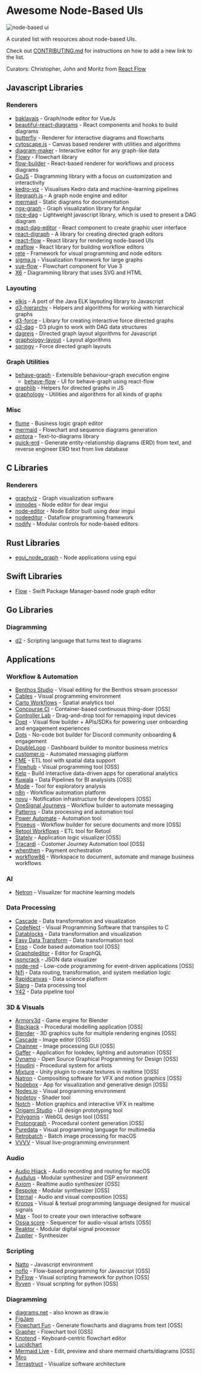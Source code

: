 # Awesome Node-Based UIs

![node-based ui](https://user-images.githubusercontent.com/2857535/202488299-e2950c46-d861-497a-8398-68eed494e77e.png)

A curated list with resources about node-based UIs.

Check out [CONTRIBUTING.md](/CONTRIBUTING.md) for instructions on how to add a new link to the list.

Curators: Christopher, John and Moritz from [React Flow](https://reactflow.dev)

## Javascript Libraries

### Renderers

- [baklavajs](https://github.com/newcat/baklavajs) - Graph/node editor for VueJs
- [beautiful-react-diagrams](https://github.com/beautifulinteractions/beautiful-react-diagrams) - React components and hooks to build diagrams
- [butterfly](https://github.com/alibaba/butterfly) - Renderer for interactive diagrams and flowcharts
- [cytoscape.js](https://js.cytoscape.org/) - Canvas based renderer with utilities and algorithms
- [diagram-maker](https://awslabs.github.io/diagram-maker) - Interactive editor for any graph-like data
- [Flowy](https://github.com/alyssaxuu/flowy) - Flowchart library
- [flow-builder](https://github.com/bytedance/flow-builder) - React-based renderer for workflows and process diagrams
- [GoJS](https://gojs.net) - Diagramming library with a focus on customization and interactivity
- [kedro-viz](https://github.com/kedro-org/kedro-viz) - Visualises Kedro data and machine-learning pipelines
- [litegraph.js](https://github.com/jagenjo/litegraph.js) - A graph node engine and editor
- [mermaid](https://mermaid-js.github.io/mermaid) - Static diagrams for documentation
- [ngx-graph](https://github.com/swimlane/ngx-graph) - Graph visualization library for Angular
- [nice-dag](https://github.com/eBay/nice-dag) - Lightweight javascript library, which is used to present a DAG diagram
- [react-dag-editor](https://github.com/microsoft/react-dag-editor) - React component to create graphic user interface
- [react-digraph](https://github.com/uber/react-digraph) - A library for creating directed graph editors
- [react-flow](https://github.com/wbkd/react-flow) - React library for rendering node-based UIs
- [reaflow](https://github.com/reaviz/reaflow) - React library for building workflow editors
- [rete](https://github.com/retejs/rete/) - Framework for visual programming and node editors
- [sigma.js](https://github.com/jacomyal/sigma.js) - Visualization framework for large graphs
- [vue-flow](https://github.com/bcakmakoglu/vue-flow) - Flowchart component for Vue 3
- [X6](https://github.com/antvis/X6) - Diagramming library that uses SVG and HTML

### Layouting

- [elkjs](https://github.com/kieler/elkjs) - A port of the Java ELK layouting library to Javascript
- [d3-hierarchy](https://github.com/d3/d3-hierarchy) - Helpers and algorithms for working with hierarchical graphs
- [d3-force](https://github.com/d3/d3-force) - Library for creating interactive force directed graphs
- [d3-dag](https://erikbrinkman.github.io/d3-dag/) - D3 plugin to work with DAG data structures
- [dagrejs](https://github.com/dagrejs/dagre) - Directed graph layout algorithms for Javascript
- [graphology-layout](https://graphology.github.io/standard-library/layout.html) - Layout algorithms
- [springy](https://github.com/dhotson/springy) - Force directed graph layouts

### Graph Utilities

- [behave-graph](https://github.com/bhouston/behave-graph) - Extensible behaviour-graph execution engine
  - [behave-flow](https://github.com/beeglebug/behave-flow) - UI for behave-graph using react-flow
- [graphlib](https://github.com/dagrejs/graphlib) - Helpers for directed graphs in JS
- [graphology](https://github.com/graphology/graphology) - Utilities and algorithms for all kinds of graphs

### Misc

- [flume](https://github.com/chrisjpatty/flume) - Business logic graph editor
- [mermaid](https://github.com/mermaid-js/mermaid) - Flowchart and sequence diagrams generation
- [pintora](https://github.com/hikerpig/pintora) - Text-to-diagrams library
- [quick-erd](https://github.com/beenotung/quick-erd) - Generate entity-relationship diagrams (ERD) from text, and reverse engineer ERD text from live database

## C Libraries

### Renderers

- [graphviz](https://graphviz.org/) - Graph visualization software
- [imnodes](https://github.com/Nelarius/imnodes) - Node editor for dear imgui
- [node-editor](https://github.com/thedmd/imgui-node-editor) - Node Editor built using dear imgui
- [nodeeditor](https://github.com/paceholder/nodeeditor) - Dataflow programming framework
- [nodify](https://github.com/miroiu/nodify) - Modular controls for node-based editors

## Rust Libraries

- [egui_node_graph](https://github.com/setzer22/egui_node_graph) - Node applications using egui

## Swift Libraries

- [Flow](https://github.com/AudioKit/Flow) - Swift Package Manager-based node graph editor

## Go Libraries

### Diagramming

- [d2](https://github.com/terrastruct/d2) - Scripting language that turns text to diagrams

## Applications

### Workflow & Automation

- [Benthos Studio](https://studio.benthos.dev/) - Visual editing for the Benthos stream processor
- [Cables](https://cables.gl/) - Visual programming environment
- [Carto Workflows](https://carto.com/blog/introducing-carto-workflows/) - Spatial analytics tool
- [Concourse CI](https://github.com/concourse/concourse/) - Container-based continuous thing-doer [OSS]
- [Controller Lab](https://controllerlab.io/) - Drag-and-drop tool for remapping input devices
- [Dopt](https://www.dopt.com) - Visual flow builder + APIs/SDKs for powering user onboarding and engagement experiences
- [Dots](https://dots.community) - No-code bot builder for Discord community onboarding & engagement
- [DoubleLoop](https://doubleloop.app/) - Dashboard builder to monitor business metrics
- [customer.io](https://customer.io/visual-workflow-builder/) - Automated messaging platform
- [FME](https://www.safe.com/fme/fme-desktop/) - ETL tool with spatial data support
- [Flowhub](https://flowhub.io/ide) - Visual programming tool [OSS]
- [Kelp](https://kelp.app/) - Build interactive data-driven apps for operational analytics
- [Kuwala](https://github.com/kuwala-io/kuwala) - Data Pipelines for BI analysists [OSS]
- [Mode](https://mode.com/) - Tool for exploratory analysis
- [n8n](https://n8n.io/) - Workflow automation platform
- [novu](https://github.com/novuhq/novu) - Notification infrastructure for developers [OSS]
- [OneSignal Journeys](https://onesignal.com/journeys) - Workflow builder to automate messaging
- [Patterns](https://patterns.app) - Data processing and automation tool
- [Power Automate](https://powerautomate.microsoft.com/de-de/) - Automation tool
- [Proxeus](https://github.com/proxeusapp) - Workflow builder for secure documents and more [OSS]
- [Retool Workflows](https://retool.com/blog/introducing-retool-workflows/) - ETL tool for Retool
- [Stately](https://stately.ai/) - Application logic visualizer [OSS]
- [Tracardi](https://github.com/tracardi/tracardi) - Customer Journey Automation tool [OSS]
- [whenthen](https://whenthen.com/) - Payment orchestration
- [workflow86](https://www.workflow86.com/) - Workspace to document, automate and manage business workflows

### AI

- [Netron](https://github.com/lutzroeder/netron) - Visualizer for machine learning models

### Data Processing

- [Cascade](https://www.cascade.io/) - Data transformation and visualization
- [CodeNect](https://flamendless.itch.io/codenect) - Visual Programming Software that transpiles to C
- [Datablocks](https://datablocks.pro) - Data transformation and visualization
- [Easy Data Transform](https://www.easydatatransform.com/) - Data transformation tool
- [Enso](https://enso.org/) - Code based automation tool [OSS]
- [Graphqleditor](https://graphqleditor.com/) - Editor for GraphQL
- [jsoncrack](https://github.com/AykutSarac/jsoncrack.com) - JSON data visualizer
- [node-red](https://github.com/node-red/node-red) - Low-code programming for event-driven applications [OSS]
- [Nifi](https://nifi.apache.org/) - Data routing, transformation, and system mediation logic
- [Rapidcanvas](https://rapidcanvas.ai/) - Data science platform
- [Slang](https://bitspark.de/slang/) - Data processing tool
- [Y42](https://www.y42.com/) - Data pipeline tool

### 3D & Visuals

- [Armory3d](https://armory3d.org/features#scripting) - Game engine for Blender
- [Blackjack](https://github.com/setzer22/blackjack) - Procedural modelling application [OSS]
- [Blender](https://www.blender.org/) - 3D graphics suite for multiple rendering engines [OSS]
- [Cascade](https://github.com/ttddee/Cascade) - Image editor [OSS]
- [Chainner](https://github.com/chaiNNer-org/chaiNNer) - Image processing GUI [OSS]
- [Gaffer](https://github.com/GafferHQ/gaffer) - Application for lookdev, lighting and automation [OSS]
- [Dynamo](https://github.com/DynamoDS/Dynamo) - Open Source Graphical Programming for Design [OSS]
- [Houdini](https://www.sidefx.com/products/houdini/) - Procedural system for artists
- [Mixture](https://github.com/alelievr/Mixture) - Unity plugin to create textures in realtime [OSS]
- [Natron](https://natrongithub.github.io/) - Compositing software for VFX and motion graphics [OSS]
- [Nodebox](https://github.com/nodebox/nodebox) - App for visualization and generative design [OSS]
- [Nodes.io](https://nodes.io/) - Visual programming environment
- [Nodetoy](https://nodetoy.co/) - Shader tool
- [Notch](https://www.notch.one/) - Motion graphics and interactive VFX in realtime
- [Origami Studio](https://origami.design/) - UI design prototyping tool
- [Polygonjs](https://github.com/polygonjs/polygonjs) - WebGL design tool [OSS]
- [Protongraph](https://github.com/protongraph/protongraph) - Procedural content generation [OSS]
- [Puredata](https://puredata.info/) - Visual programming language for multimedia
- [Retrobatch](https://flyingmeat.com/retrobatch/) - Batch image processing for macOS
- [VVVV](https://vvvv.org/) - Visual live-programming environment

### Audio

- [Audio Hijack](https://rogueamoeba.com/audiohijack/) - Audio recording and routing for macOS
- [Audulus](https://audulus.com) - Modular synthesizer and DSP environment
- [Axiom](https://github.com/monadgroup/axiom) - Realtime audio synthesizer [OSS]
- [Bespoke](https://www.bespokesynth.com/) - Modular synthesizer [OSS]
- [Eternal](https://eternal.rob.computer/) - Audio and visual composition [OSS]
- [Kronos](https://kronoslang.io/) - Visual & textual programming language designed for musical signals
- [Max](https://cycling74.com/products/max) - Tool to create your own interactive software
- [Ossia score](https://github.com/ossia/score) - Sequencer for audio-visual artists [OSS]
- [Reaktor](https://www.native-instruments.com/en/products/komplete/synths/reaktor-6/) - Modular digital signal processor
- [Zupiter](https://z.musictools.live) - Synthesizer

### Scripting

- [Natto](https://natto.dev/) - Javascript environment
- [noflo](https://github.com/noflo/noflo/) - Flow-based programming for Javascript [OSS]
- [PyFlow](https://github.com/wonderworks-software/PyFlow) - Visual scripting framework for python [OSS]
- [Ryven](https://ryven.org/) - Visual scripting for python [OSS]

### Diagramming

- [diagrams.net](https://www.diagrams.net/) - also known as draw.io
- [FigJam](https://www.figma.com/figjam/)
- [Flowchart Fun](https://flowchart.fun/) - Generate flowcharts and diagrams from text [OSS]
- [Grapher](https://grapherx.netlify.app/) - Flowchart tool [OSS]
- [Knotend](https://www.knotend.com/) - Keyboard-centric flowchart editor
- [Lucidchart](https://www.lucidchart.com/)
- [Mermaid Live](https://mermaid.live/) - Edit, preview and share mermaid charts/diagrams [OSS]
- [Miro](https://miro.com/)
- [Terrastruct](https://terrastruct.com/) - Visualize software architecture
